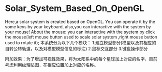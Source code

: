 # Solar_System_Based_On_OpenGL
Here,a solar system is created based on OpenGL. You can operate it by the some keys by your keyboard, also,you can interactive with the system by your mouse! 
About the mouse:
   you can interactive with the syetem by click the mouse(left mouse button used to scale solar system ,right mouse button used to rotate it);
本系统分为以下几个模块：
1.建立模型部分(模型以及其相应的自转公转轨道，以及对模型模型信息的标注)
2.鼠标交互部分
3.键盘操作部分

附加效果：为了增加可视性效果，将为太阳系中的每个星球加上对应的名字，目前考虑利用纹理贴图，在相应位置加上对应的名称。


